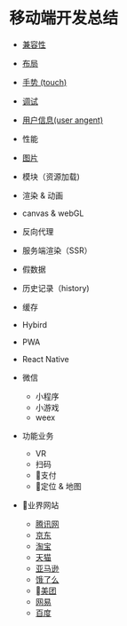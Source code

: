 # 移动端开发总结

* [兼容性](./Compatibility.md)

* [布局](./Layout.md)

* [手势 (touch)](./touch.md)

* [调试](./Debug.md)

* [用户信息(user angent)](./UserAgent.md)

* 性能

* [图片](./Image.md)

* 模块（资源加载)

* 渲染 & 动画

* canvas & webGL

* 反向代理

* 服务端渲染（SSR）

* 假数据

* 历史记录（history)

* 缓存

* Hybird

* PWA

* React Native

* 微信
  * 小程序
  * 小游戏
  * weex

* 功能业务
  * VR
  * 扫码
  * 支付
  * 定位 & 地图
  
* 业界网站
  * [腾讯网](https://xw.qq.com/index.htm)
  * [京东](http://m.jd.com/)
  * [淘宝](https://h5.m.taobao.com/#index)
  * [天猫](https://www.tmall.com/#/main)
  * [亚马逊](https://www.amazon.cn/)
  * [饿了么](https://h5.ele.me/msite/)
  * [美团](http://i.meituan.com/)
  * [网易](http://news.163.com/mobile/)
  * [百度](https://www.baidu.com/)